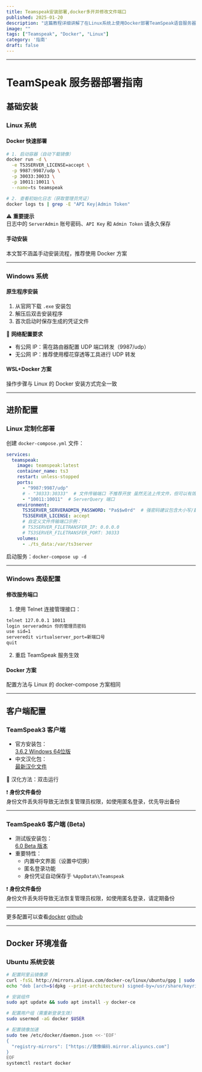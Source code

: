 ```yaml
---
title: Teamspeak安装部署,docker多开并修改文件端口
published: 2025-01-20
description: "这篇教程详细讲解了在Linux系统上使用Docker部署TeamSpeak语音服务器的完整流程。内容涵盖基础Docker命令部署、UDP/TCP端口配置、文件传输端口定制，以及通过Docker Compose实现数据库集成的高阶方案。教程特别提供了带宽计算参考、多实例部署方法和数据持久化配置，附有环境变量详解和可视化端口说明表，适合需要快速搭建语音通信服务的运维人员及开发者参考。"
image: ""
tags: ["Teamspeak", "Docker", "Linux"]
category: '指南'
draft: false
---
```

---

# TeamSpeak 服务器部署指南

## 基础安装

### Linux 系统
#### Docker 快速部署
```bash
# 1. 启动容器（自动下载镜像）
docker run -d \
  -e TS3SERVER_LICENSE=accept \
  -p 9987:9987/udp \
  -p 30033:30033 \
  -p 10011:10011 \
  --name=ts teamspeak

# 2. 查看初始化日志（获取管理员凭证）
docker logs ts | grep -E "API Key|Admin Token"
```
⚠️ **重要提示**  
日志中的 `ServerAdmin` 账号密码、`API Key` 和 `Admin Token` 请永久保存

#### 手动安装
本文暂不涵盖手动安装流程，推荐使用 Docker 方案

---

### Windows 系统
#### 原生程序安装
1. 从官网下载 `.exe` 安装包
2. 解压后双击安装程序
3. 首次启动时保存生成的凭证文件

🔧 **网络配置要求**  
- 有公网 IP：需在路由器配置 UDP 端口转发（9987/udp）
- 无公网 IP：推荐使用樱花穿透等工具进行 UDP 转发

#### WSL+Docker 方案
操作步骤与 Linux 的 Docker 安装方式完全一致

---

## 进阶配置

### Linux 定制化部署
创建 `docker-compose.yml` 文件：
```yaml
services:
  teamspeak:
    image: teamspeak:latest
    container_name: ts3
    restart: unless-stopped
    ports:
      - "9987:9987/udp"
      # - "30333:30333"  # 文件传输端口 不推荐开放 虽然无法上传文件，但可以有效防止跑流量。不妨碍语音
      - "10011:10011"  # ServerQuery 端口
    environment:
      TS3SERVER_SERVERADMIN_PASSWORD: "Pa$$w0rd"  # 强密码建议包含大小写/数字/符号
      TS3SERVER_LICENSE: accept
      # 自定义文件传输端口示例：
      # TS3SERVER_FILETRANSFER_IP: 0.0.0.0
      # TS3SERVER_FILETRANSFER_PORT: 30333
    volumes:
      - ./ts_data:/var/ts3server
```

启动服务：`docker-compose up -d`

---

### Windows 高级配置
#### 修改服务端口
1. 使用 Telnet 连接管理接口：
```bat
telnet 127.0.0.1 10011
login serveradmin 你的管理员密码
use sid=1
serveredit virtualserver_port=新端口号
quit
```
2. 重启 TeamSpeak 服务生效

#### Docker 方案
配置方法与 Linux 的 docker-compose 方案相同

---

## 客户端配置

### TeamSpeak3 客户端
- 官方安装包：  
  [3.6.2 Windows 64位版](https://files.teamspeak-services.com/releases/client/3.6.2/TeamSpeak3-Client-win64-3.6.2.exe)
- 中文汉化包：  
  [最新汉化文件](https://github.com/VigorousPro/TS3-Translation_zh-CN/releases/download/snapshot/Chinese_Translation_zh-CN.ts3_translation)

📌 汉化方法：双击运行

❗ **身份文件备份**  
身份文件丢失将导致无法恢复管理员权限，如使用匿名登录，优先导出备份

---

### TeamSpeak6 客户端 (Beta)
- 测试版安装包：  
  [6.0 Beta 版本](https://files.teamspeak-services.com/pre_releases/client/6.0.0-beta2/teamspeak-client.msi)
- 重要特性：
  - 内置中文界面（设置中切换）
  - 匿名登录功能
  - 身份凭证自动保存于 `%AppData%\Teamspeak` 

❗ **身份文件备份**  
身份文件丢失将导致无法恢复管理员权限，如使用匿名登录，请定期备份

---

更多配置可以查看[docker](https://hub.docker.com/_/teamspeak)  [github](https://github.com/TeamSpeak-Systems/teamspeak-linux-docker-images/blob/master/alpine/entrypoint.sh)

---

## Docker 环境准备
### Ubuntu 系统安装
```bash
# 配置阿里云镜像源
curl -fsSL http://mirrors.aliyun.com/docker-ce/linux/ubuntu/gpg | sudo gpg --dearmor -o /usr/share/keyrings/docker-archive-keyring.gpg
echo "deb [arch=$(dpkg --print-architecture) signed-by=/usr/share/keyrings/docker-archive-keyring.gpg] http://mirrors.aliyun.com/docker-ce/linux/ubuntu $(lsb_release -cs) stable" | sudo tee /etc/apt/sources.list.d/docker.list > /dev/null

# 安装组件
sudo apt update && sudo apt install -y docker-ce

# 配置用户组（需重新登录生效）
sudo usermod -aG docker $USER

# 配置镜像加速
sudo tee /etc/docker/daemon.json <<-'EOF'
{
  "registry-mirrors": ["https://镜像编码.mirror.aliyuncs.com"]
}
EOF
systemctl restart docker
```
